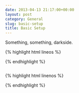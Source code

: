```yaml
---
date: 2013-04-13 21:17:00+00:00
layout: post
category: General
slug: basic-setup
title: Basic Setup
---
```


Something, something, darkside.

{% highlight html lineos %}
<script type="text/javascript" src="http://maps.googleapis.com/maps/api/js?v=3.15&sensor=false"></script>
<script src="http://ajax.googleapis.com/ajax/libs/jquery/2.1.0/jquery.min.js" charset="utf-8"></script>
<script src="/js/gMaps/jquery.gMaps.js" charset="utf-8"></script>
{% endhighlight %}

<script>
$(function() {
  var map_options = {
    center: [33.85839163821079, -98.48906972802736],
    zoom: 9,
    markers: [
      {
        position: [33.818501,-98.194472],
        content: 'Test 0',
        icon: {size: "small", color: "blue"}
      }
    ],
    polygons: [
      {
        points: [
          [33.85839163821079, -98.48906972802736],
          [33.88233677114602, -98.5570476333008],
          [33.978050098130055, -98.50486257470705]
        ],
        stroke: {color: '00ff00', weight: 7, opacity: 1},
        fill: {color: '00ff00', opacity: 0.2}
      }
    ],
    style: {
      width: 450,
      height: 450
    },
    error: function(element, error) {
      $(".error").html(error);
    }
  };

  $('.interactiveMap').gMap(map_options);

  var static_map = map_options;
  static_map.map = "static";
  $(".staticMap").gMap(static_map);
});
</script>

<div class="error"></div>
<div style="overflow: hidden;">
  <div class="interactiveMap" style="float: left;"></div>
  <div class="staticMap" style="float: right;"></div>
  </div>
</div>

{% highlight html linenos %}
  <script>
  $(function() {
    var map_options = {
      center: [33.85839163821079, -98.48906972802736],
      zoom: 9,
      markers: [
        {
          position: [33.818501,-98.194472],
          content: 'Test 0',
          icon: {size: "small", color: "blue"}
        }
      ],
      polygons: [
        {
          points: [
            [33.85839163821079, -98.48906972802736],
            [33.88233677114602, -98.5570476333008],
            [33.978050098130055, -98.50486257470705]
          ],
          stroke: {color: '00ff00', weight: 7, opacity: 1},
          fill: {color: '00ff00', opacity: 0.2}
        }
      ],
      style: {
        width: 450,
        height: 450
      },
      error: function(element, error) {
        $(".error").html(error);
      }
    };

    $('.interactiveMap').gMap(map_options);

    var static_map = map_options;
    static_map.map = "static";
    $(".staticMap").gMap(static_map);
  });
  </script>

  <div class="error"></div>
  <div style="overflow: hidden;">
    <div class="interactiveMap" style="float: left;"></div>
    <div class="staticMap" style="float: right;"></div>
    </div>
  </div>
{% endhighlight %}
